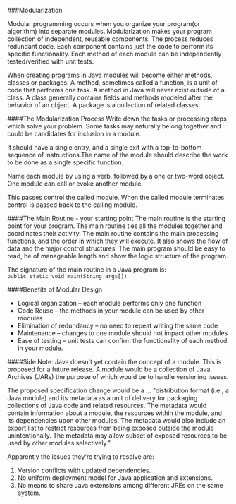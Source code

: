 ###Modularization

Modular programming occurs when you organize your program(or algorithm) into separate modules. Modularization makes your program  collection of independent, reusable components. The process reduces redundant code. Each component contains just the code to perform its specific functionality. Each method of each module can be independently tested/verified with unit tests.

When creating programs in Java modules will become either methods, classes or packages. A method, sometimes called a function, is a unit of code that performs one task. A method in Java will never exist outside of a class. A class generally contains fields and methods modeled after the behavior of an object. A package is a collection of related classes. 

####The Modularization Process
Write down the tasks or processing steps which solve your problem. Some tasks may naturally belong together and could be candidates for inclusion in a module. 

It should have a single entry, and a single exit with a top-to-bottom sequence of instructions.The name of the module should describe the work to be done as a single specific function.

Name each module by using a verb, followed by a one or two-word object. One module can call or evoke another module.

This passes control the called module. When the called module terminates control is passed back to the calling module.

####The Main Routine - your starting point
The main routine is the starting point for your program. The main routine ties all the modules together and coordinates their activity. The main routine contains the main processing functions, and the order in which they will execute. It also shows the flow of data and the major control structures. The main program should be easy to read, be of manageable length and show the logic structure of the program.</p>

The signature of the main routine in a Java program is:<br/>
    ```public static void main(String args[])```


####Benefits of Modular Design
* Logical organization &ndash; each module performs only one function
* Code Reuse &ndash; the methods in your module can be used by other modules
* Elimination of redundancy &ndash; no need to repeat writing the same code
* Maintenance &ndash; changes to one module should not impact other modules
* Ease of testing &ndash; unit tests can confirm the functionality of each method in your module.

####Side Note:
Java doesn't yet contain the concept of a module. This is proposed for a future release. A module would be a collection of Java Archives (JARs) the purpose of which would be to handle versioning issues.

The proposed specification change would be a ... "distribution format (i.e., a Java module) and its metadata as a unit of delivery for packaging collections of Java code and related resources. The metadata would contain information about a module, the resources within the module, and its dependencies upon other modules. The metadata would also include an export list to restrict resources from being exposed outside the module unintentionally. The metadata may allow subset of exposed resources to be used by other modules selectively."

Apparently the issues they're trying to resolve are:
1. Version conflicts with updated dependencies.
2. No uniform deployment model for Java application and extensions. 
3. No means to share Java extensions among different JREs on the same system. 